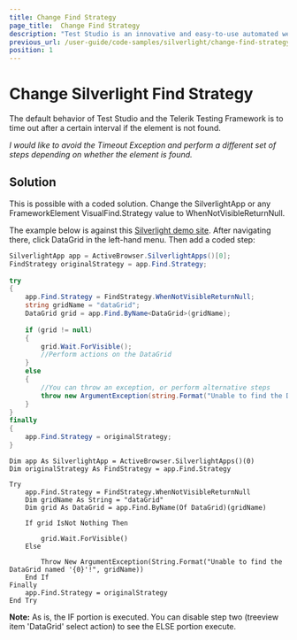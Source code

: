 ```yaml
---
title: Change Find Strategy
page_title:  Change Find Strategy
description: "Test Studio is an innovative and easy-to-use automated web, WPF and load testing solution. Test Studio tests support essential technologies like ASP.NET AJAX, Silverlight, PHP and MVC. HTML5, Testing framework, functional testing, performance testing, load testing, exploratory testing, manual testing."
previous_url: /user-guide/code-samples/silverlight/change-find-strategy.aspx, /user-guide/code-samples/silverlight/change-find-strategy
position: 1
---
```

# Change Silverlight Find Strategy

The default behavior of Test Studio and the Telerik Testing Framework is to time out after a certain interval if the element is not found.
 
*I would like to avoid the Timeout Exception and perform a different set of steps depending on whether the element is found.*

## Solution

This is possible with a coded solution. Change the SilverlightApp or any FrameworkElement VisualFind.Strategy value to WhenNotVisibleReturnNull.

The example below is against this <a href="http://www.silverlight.net/content/samples/sl4/toolkitcontrolsamples/run/default.html" target="_blank">Silverlight demo site</a>. After navigating there, click DataGrid in the left-hand menu. Then add a coded step:

````C#
SilverlightApp app = ActiveBrowser.SilverlightApps()[0];
FindStrategy originalStrategy = app.Find.Strategy;
 
try
{
    app.Find.Strategy = FindStrategy.WhenNotVisibleReturnNull;
    string gridName = "dataGrid";
    DataGrid grid = app.Find.ByName<DataGrid>(gridName);
     
    if (grid != null)
    {
        grid.Wait.ForVisible();
        //Perform actions on the DataGrid
    }
    else   
    {
        //You can throw an exception, or perform alternative steps
        throw new ArgumentException(string.Format("Unable to find the DataGrid named '{0}'!", gridName));
    }
}
finally
{
    app.Find.Strategy = originalStrategy;
}
````
````VB
Dim app As SilverlightApp = ActiveBrowser.SilverlightApps()(0)
Dim originalStrategy As FindStrategy = app.Find.Strategy
 
Try
    app.Find.Strategy = FindStrategy.WhenNotVisibleReturnNull
    Dim gridName As String = "dataGrid"
    Dim grid As DataGrid = app.Find.ByName(Of DataGrid)(gridName)
 
    If grid IsNot Nothing Then
       
        grid.Wait.ForVisible()
    Else
       
        Throw New ArgumentException(String.Format("Unable to find the DataGrid named '{0}'!", gridName))
    End If
Finally
    app.Find.Strategy = originalStrategy
End Try
````

**Note:** As is, the IF portion is executed. You can disable step two (treeview item 'DataGrid' select action) to see the ELSE portion execute.
